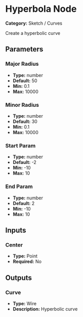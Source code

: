 
# Hyperbola Node

**Category:** Sketch / Curves

Create a hyperbolic curve

## Parameters


### Major Radius
- **Type:** number
- **Default:** 50
- **Min:** 0.1
- **Max:** 10000



### Minor Radius
- **Type:** number
- **Default:** 30
- **Min:** 0.1
- **Max:** 10000



### Start Param
- **Type:** number
- **Default:** -2
- **Min:** -10
- **Max:** 10



### End Param
- **Type:** number
- **Default:** 2
- **Min:** -10
- **Max:** 10



## Inputs


### Center
- **Type:** Point
- **Required:** No



## Outputs


### Curve
- **Type:** Wire
- **Description:** Hyperbolic curve



